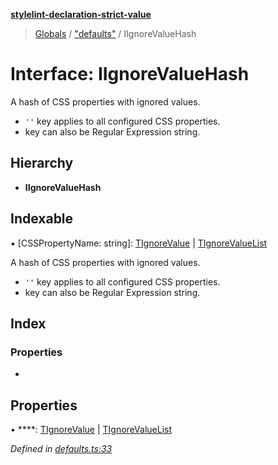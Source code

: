 **[stylelint-declaration-strict-value](../README.md)**

> [Globals](../README.md) / ["defaults"](../modules/_defaults_.md) / IIgnoreValueHash

# Interface: IIgnoreValueHash

A hash of CSS properties with ignored values.
- `''` key applies to all configured CSS properties.
- key can also be Regular Expression string.

## Hierarchy

* **IIgnoreValueHash**

## Indexable

▪ [CSSPropertyName: string]: [TIgnoreValue](../modules/_defaults_.md#tignorevalue) \| [TIgnoreValueList](../modules/_defaults_.md#tignorevaluelist)

A hash of CSS properties with ignored values.
- `''` key applies to all configured CSS properties.
- key can also be Regular Expression string.

## Index

### Properties

* [](_defaults_.iignorevaluehash.md#)

## Properties

•  ****: [TIgnoreValue](../modules/_defaults_.md#tignorevalue) \| [TIgnoreValueList](../modules/_defaults_.md#tignorevaluelist)

*Defined in [defaults.ts:33](https://github.com/AndyOGo/stylelint-declaration-strict-value/blob/99cea2d/src/defaults.ts#L33)*
